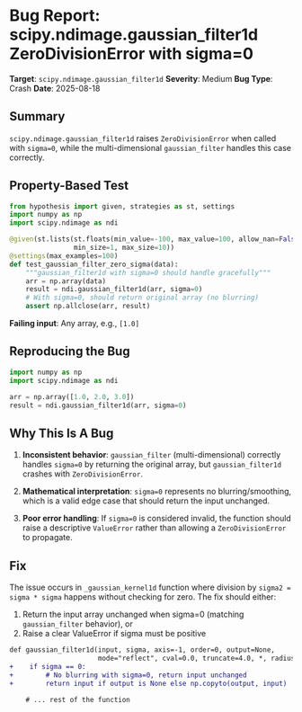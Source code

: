 # Bug Report: scipy.ndimage.gaussian_filter1d ZeroDivisionError with sigma=0

**Target**: `scipy.ndimage.gaussian_filter1d`
**Severity**: Medium
**Bug Type**: Crash
**Date**: 2025-08-18

## Summary

`scipy.ndimage.gaussian_filter1d` raises `ZeroDivisionError` when called with `sigma=0`, while the multi-dimensional `gaussian_filter` handles this case correctly.

## Property-Based Test

```python
from hypothesis import given, strategies as st, settings
import numpy as np
import scipy.ndimage as ndi

@given(st.lists(st.floats(min_value=-100, max_value=100, allow_nan=False),
                min_size=1, max_size=10))
@settings(max_examples=100)
def test_gaussian_filter_zero_sigma(data):
    """gaussian_filter1d with sigma=0 should handle gracefully"""
    arr = np.array(data)
    result = ndi.gaussian_filter1d(arr, sigma=0)
    # With sigma=0, should return original array (no blurring)
    assert np.allclose(arr, result)
```

**Failing input**: Any array, e.g., `[1.0]`

## Reproducing the Bug

```python
import numpy as np
import scipy.ndimage as ndi

arr = np.array([1.0, 2.0, 3.0])
result = ndi.gaussian_filter1d(arr, sigma=0)
```

## Why This Is A Bug

1. **Inconsistent behavior**: `gaussian_filter` (multi-dimensional) correctly handles `sigma=0` by returning the original array, but `gaussian_filter1d` crashes with `ZeroDivisionError`.

2. **Mathematical interpretation**: `sigma=0` represents no blurring/smoothing, which is a valid edge case that should return the input unchanged.

3. **Poor error handling**: If `sigma=0` is considered invalid, the function should raise a descriptive `ValueError` rather than allowing a `ZeroDivisionError` to propagate.

## Fix

The issue occurs in `_gaussian_kernel1d` function where division by `sigma2 = sigma * sigma` happens without checking for zero. The fix should either:

1. Return the input array unchanged when sigma=0 (matching `gaussian_filter` behavior), or
2. Raise a clear ValueError if sigma must be positive

```diff
def gaussian_filter1d(input, sigma, axis=-1, order=0, output=None,
                      mode="reflect", cval=0.0, truncate=4.0, *, radius=None):
+    if sigma == 0:
+        # No blurring with sigma=0, return input unchanged
+        return input if output is None else np.copyto(output, input)
    
    # ... rest of the function
```